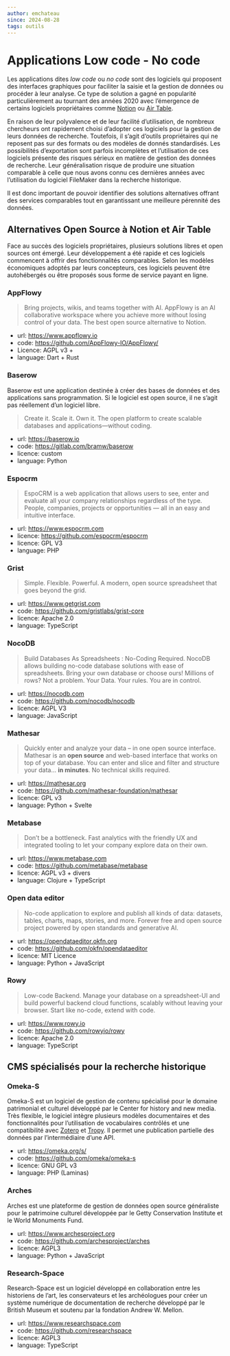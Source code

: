 ```yaml
---
author: emchateau
since: 2024-08-28
tags: outils
---
```


# Applications Low code - No code

Les applications dites *low code* ou *no code* sont des logiciels qui proposent des interfaces graphiques  pour faciliter la saisie et la gestion de données ou procéder à leur analyse. Ce type de solution a gagné en popularité particulièrement au tournant des années 2020 avec l’émergence de certains logiciels propriétaires comme [Notion](https://www.notion.so) ou [Air Table](https://www.airtable.com).

En raison de leur polyvalence et de leur facilité d’utilisation, de nombreux chercheurs ont rapidement choisi d’adopter ces logiciels pour la gestion de leurs données de recherche. Toutefois, il s’agit d’outils propriétaires qui ne reposent pas sur des formats ou des modèles de donnés standardisés. Les possibilités d’exportation sont parfois incomplètes et l’utilisation de ces logiciels présente des risques sérieux en matière de gestion des données de recherche. Leur généralisation risque de produire une situation comparable à celle que nous avons connu ces dernières années avec l’utilisation du logiciel FileMaker dans la recherche historique.

Il est donc important de pouvoir identifier des solutions alternatives offrant des services comparables tout en garantissant une meilleure pérennité des données.

## Alternatives Open Source à Notion et Air Table

Face au succès des logiciels propriétaires, plusieurs solutions libres et open sources ont émergé. Leur développement a été rapide et ces logiciels commencent à offrir des fonctionnalités comparables. Selon les modèles économiques adoptés par leurs concepteurs, ces logiciels peuvent être autohébergés ou être proposés sous forme de service payant en ligne.

### AppFlowy

> Bring projects, wikis, and teams together with AI. AppFlowy is an AI collaborative workspace where you achieve more without losing control of your data. The best open source alternative to Notion.

- url: https://www.appflowy.io
- code: https://github.com/AppFlowy-IO/AppFlowy/
- Licence: AGPL v3 +
- language: Dart + Rust

### Baserow

Baserow est une application destinée à créer des bases de données et des applications sans programmation. Si le logiciel est open source, il ne s’agit pas réellement d’un logiciel libre.

>Create it. Scale it. Own it. The open platform to create scalable databases and applications—without coding.

- url: https://baserow.io
- code: https://gitlab.com/bramw/baserow
- licence: custom
- language: Python

### Espocrm

> EspoCRM is a web application that allows users to see, enter and evaluate all your company relationships regardless of the type. People, companies, projects or opportunities — all in an easy and intuitive interface.

- url: https://www.espocrm.com
- licence: https://github.com/espocrm/espocrm
- licence: GPL V3
- language: PHP

### Grist

>Simple. Flexible. Powerful. A modern, open source spreadsheet that goes beyond the grid.

- url: https://www.getgrist.com
- code: https://github.com/gristlabs/grist-core
- licence: Apache 2.0
- language: TypeScript

### NocoDB

>Build Databases As Spreadsheets : No-Coding Required. NocoDB allows building no-code database solutions with ease of spreadsheets. Bring your own database or choose ours! Millions of rows? Not a problem. Your Data. Your rules. You are in control.

- url: https://nocodb.com
- code: https://github.com/nocodb/nocodb
- licence: AGPL V3
- language: JavaScript

### Mathesar

>Quickly enter and analyze your data – in one open source interface. Mathesar is an **open source** and web-based interface that works on top of your database. You can enter and slice and filter and structure your data… **in minutes**. No technical skills required.

- url: https://mathesar.org
- code: https://github.com/mathesar-foundation/mathesar
- licence: GPL v3
- language: Python + Svelte

### Metabase

>Don’t be a bottleneck. Fast analytics with the friendly UX and integrated tooling to let your company explore data on their own.

- url: https://www.metabase.com
- code: https://github.com/metabase/metabase
- licence: AGPL v3 + divers
- language: Clojure + TypeScript

### Open data editor

> No-code application to explore and publish all kinds of data: datasets, tables, charts, maps, stories, and more. Forever free and open source project powered by open standards and generative AI.

- url: https://opendataeditor.okfn.org
- code: https://github.com/okfn/opendataeditor
- licence: MIT Licence
- language: Python + JavaScript

### Rowy

> Low-code Backend. Manage your database on a spreadsheet-UI and build powerful backend cloud functions, scalably without leaving your browser. Start like no-code, extend with code. 

- url: https://www.rowy.io
- code: https://github.com/rowyio/rowy
- licence: Apache 2.0
- language: TypeScript

## CMS spécialisés pour la recherche historique

### Omeka-S

Omeka-S est un logiciel de gestion de contenu spécialisé pour le domaine patrimonial et culturel développé par le Center for history and new media. Très flexible, le logiciel intègre plusieurs modèles documentaires et des fonctionnalités pour l’utilisation de vocabulaires contrôlés et une compatibilité avec [Zotero](https://www.zotero.org) et [Tropy](https://tropy.org). Il permet une publication partielle des données par l’intermédiaire d’une API.

- url: https://omeka.org/s/
- code: https://github.com/omeka/omeka-s
- licence: GNU GPL v3
- language: PHP (Laminas)

### Arches

Arches est une plateforme de gestion de données open source généraliste pour le patrimoine culturel développée par le Getty Conservation Institute et le World Monuments Fund.

- url: https://www.archesproject.org
- code: https://github.com/archesproject/arches
- licence: AGPL3
- language: Python + JavaScript

### Research-Space

Research-Space est un logiciel développé en collaboration entre les historiens de l’art, les conservateurs et les archéologues pour créer un système numérique de documentation de recherche développé par le British Museum et soutenu par la fondation Andrew W. Mellon.

- url: https://www.researchspace.com
- code: https://github.com/researchspace
- licence: AGPL3
- language: TypeScript